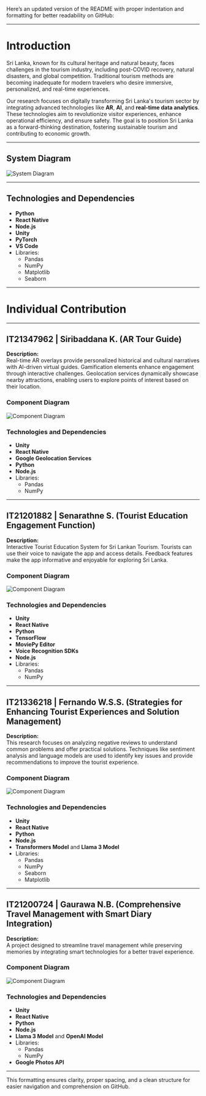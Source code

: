 Here’s an updated version of the README with proper indentation and formatting for better readability on GitHub:

---

# **Introduction**

Sri Lanka, known for its cultural heritage and natural beauty, faces challenges in the tourism industry, including post-COVID recovery, natural disasters, and global competition. Traditional tourism methods are becoming inadequate for modern travelers who desire immersive, personalized, and real-time experiences.

Our research focuses on digitally transforming Sri Lanka's tourism sector by integrating advanced technologies like **AR**, **AI**, and **real-time data analytics**. These technologies aim to revolutionize visitor experiences, enhance operational efficiency, and ensure safety. The goal is to position Sri Lanka as a forward-thinking destination, fostering sustainable tourism and contributing to economic growth.

---

## **System Diagram**
![System Diagram](https://github.com/user-attachments/assets/04d3899c-f77d-4c7b-8f69-abb69ccc474e)

---

## **Technologies and Dependencies**

- **Python**
- **React Native**
- **Node.js**
- **Unity**
- **PyTorch**
- **VS Code**
- Libraries: 
  - Pandas
  - NumPy
  - Matplotlib
  - Seaborn

---

# **Individual Contribution**

---

## **IT21347962 | Siribaddana K. (AR Tour Guide)**

**Description:**  
Real-time AR overlays provide personalized historical and cultural narratives with AI-driven virtual guides. Gamification elements enhance engagement through interactive challenges. Geolocation services dynamically showcase nearby attractions, enabling users to explore points of interest based on their location.

### **Component Diagram**  
![Component Diagram](https://github.com/user-attachments/assets/e0e8046b-80c9-44fe-8799-c4bbce847030)

### **Technologies and Dependencies**

- **Unity**
- **React Native**
- **Google Geolocation Services**
- **Python**
- **Node.js**
- Libraries:  
  - Pandas  
  - NumPy  

---

## **IT21201882 | Senarathne S. (Tourist Education Engagement Function)**

**Description:**  
Interactive Tourist Education System for Sri Lankan Tourism. Tourists can use their voice to navigate the app and access details. Feedback features make the app informative and enjoyable for exploring Sri Lanka.

### **Component Diagram**  
![Component Diagram](https://github.com/user-attachments/assets/433a2feb-c351-4455-bd11-c665c96a9a58)

### **Technologies and Dependencies**

- **Unity**
- **React Native**
- **Python**
- **TensorFlow**
- **MoviePy Editor**
- **Voice Recognition SDKs**
- **Node.js**
- Libraries:  
  - Pandas  
  - NumPy  

---

## **IT21336218 | Fernando W.S.S. (Strategies for Enhancing Tourist Experiences and Solution Management)**

**Description:**  
This research focuses on analyzing negative reviews to understand common problems and offer practical solutions. Techniques like sentiment analysis and language models are used to identify key issues and provide recommendations to improve the tourist experience.

### **Component Diagram**  
![Component Diagram](https://github.com/user-attachments/assets/c8a446a6-e61a-4926-bc99-621d121e671d)

### **Technologies and Dependencies**

- **Unity**
- **React Native**
- **Python**
- **Node.js**
- **Transformers Model** and **Llama 3 Model**
- Libraries:  
  - Pandas  
  - NumPy  
  - Seaborn  
  - Matplotlib  

---

## **IT21200724 | Gaurawa N.B. (Comprehensive Travel Management with Smart Diary Integration)**

**Description:**  
A project designed to streamline travel management while preserving memories by integrating smart technologies for a better travel experience.

### **Component Diagram**  
![Component Diagram](https://github.com/user-attachments/assets/343d44f4-ec28-4553-a8de-947a40599ea5)

### **Technologies and Dependencies**

- **Unity**
- **React Native**
- **Python**
- **Node.js**
- **Llama 3 Model** and **OpenAI Model**
- Libraries:  
  - Pandas  
  - NumPy  
- **Google Photos API**

---

This formatting ensures clarity, proper spacing, and a clean structure for easier navigation and comprehension on GitHub.
